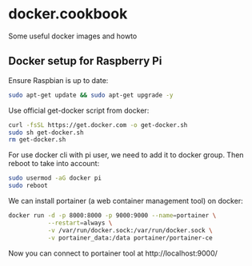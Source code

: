 # docker.cookbook

Some useful docker images and howto

## Docker setup for Raspberry Pi

Ensure Raspbian is up to date:

```bash
sudo apt-get update && sudo apt-get upgrade -y
```
Use official get-docker script from docker:

```bash
curl -fsSL https://get.docker.com -o get-docker.sh
sudo sh get-docker.sh
rm get-docker.sh
```
For use docker cli with pi user, we need to add it to docker group. Then reboot to take into account:

```bash
sudo usermod -aG docker pi
sudo reboot
```

We can install portainer (a web container management tool) on docker:

```bash
docker run -d -p 8000:8000 -p 9000:9000 --name=portainer \
           --restart=always \
           -v /var/run/docker.sock:/var/run/docker.sock \
           -v portainer_data:/data portainer/portainer-ce
```

Now you can connect to portainer tool at http://localhost:9000/
